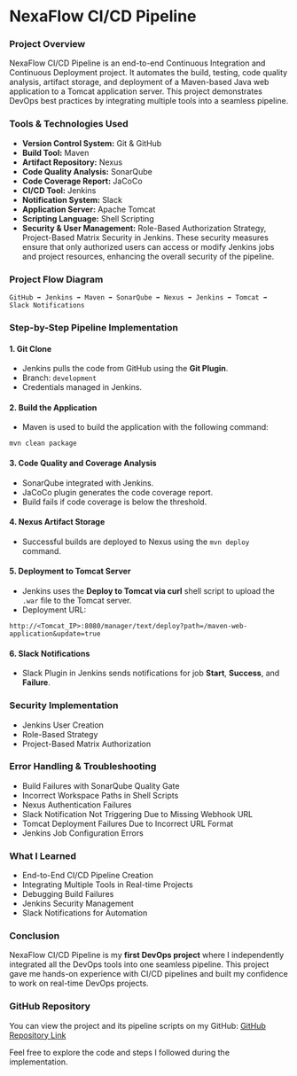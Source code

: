 # NexaFlow CI/CD Pipeline

### Project Overview
NexaFlow CI/CD Pipeline is an end-to-end Continuous Integration and Continuous Deployment project. It automates the build, testing, code quality analysis, artifact storage, and deployment of a Maven-based Java web application to a Tomcat application server. This project demonstrates DevOps best practices by integrating multiple tools into a seamless pipeline.

### Tools & Technologies Used
- **Version Control System:** Git & GitHub
- **Build Tool:** Maven
- **Artifact Repository:** Nexus
- **Code Quality Analysis:** SonarQube
- **Code Coverage Report:** JaCoCo
- **CI/CD Tool:** Jenkins
- **Notification System:** Slack
- **Application Server:** Apache Tomcat
- **Scripting Language:** Shell Scripting
- **Security & User Management:** Role-Based Authorization Strategy, Project-Based Matrix Security in Jenkins. These security measures ensure that only authorized users can access or modify Jenkins jobs and project resources, enhancing the overall security of the pipeline.

### Project Flow Diagram
```
GitHub ➡ Jenkins ➡ Maven ➡ SonarQube ➡ Nexus ➡ Jenkins ➡ Tomcat ➡ Slack Notifications
```

### Step-by-Step Pipeline Implementation

#### 1. Git Clone
- Jenkins pulls the code from GitHub using the **Git Plugin**.
- Branch: `development`
- Credentials managed in Jenkins.

#### 2. Build the Application
- Maven is used to build the application with the following command:
```
mvn clean package
```

#### 3. Code Quality and Coverage Analysis
- SonarQube integrated with Jenkins.
- JaCoCo plugin generates the code coverage report.
- Build fails if code coverage is below the threshold.

#### 4. Nexus Artifact Storage
- Successful builds are deployed to Nexus using the `mvn deploy` command.

#### 5. Deployment to Tomcat Server
- Jenkins uses the **Deploy to Tomcat via curl** shell script to upload the `.war` file to the Tomcat server.
- Deployment URL:
```
http://<Tomcat_IP>:8080/manager/text/deploy?path=/maven-web-application&update=true
```

#### 6. Slack Notifications
- Slack Plugin in Jenkins sends notifications for job **Start**, **Success**, and **Failure**.

### Security Implementation
- Jenkins User Creation
- Role-Based Strategy
- Project-Based Matrix Authorization

### Error Handling & Troubleshooting
- Build Failures with SonarQube Quality Gate
- Incorrect Workspace Paths in Shell Scripts
- Nexus Authentication Failures
- Slack Notification Not Triggering Due to Missing Webhook URL
- Tomcat Deployment Failures Due to Incorrect URL Format
- Jenkins Job Configuration Errors

### What I Learned
- End-to-End CI/CD Pipeline Creation
- Integrating Multiple Tools in Real-time Projects
- Debugging Build Failures
- Jenkins Security Management
- Slack Notifications for Automation

### Conclusion
NexaFlow CI/CD Pipeline is my **first DevOps project** where I independently integrated all the DevOps tools into one seamless pipeline. This project gave me hands-on experience with CI/CD pipelines and built my confidence to work on real-time DevOps projects.

### GitHub Repository
You can view the project and its pipeline scripts on my GitHub:
[GitHub Repository Link](https://github.com/aswaniannamneedi/NexaFlow-CI-CD-Pipeline)

Feel free to explore the code and steps I followed during the implementation.


